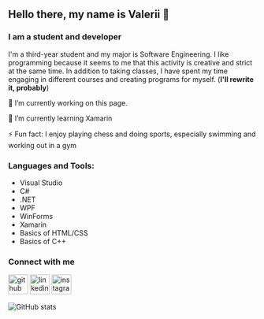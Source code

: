 ## Hello there, my name is Valerii 👋

### I am a student and developer

I'm a third-year student and my major is Software Engineering. I like programming because it seems to me that this activity is creative and strict at
the same time. In addition to taking classes, I have spent my time engaging in different courses and creating
programs for myself. (**I'll rewrite it, probably**)

🔭 I’m currently working on this page. 

🌱 I’m currently learning Xamarin 

⚡ Fun fact: I enjoy playing chess and doing sports, especially swimming and working out in a gym

### Languages and Tools:

- Visual Studio
- C#
- .NET
- WPF
- WinForms
- Xamarin
- Basics of HTML/CSS
- Basics of C++

### Connect with me

[<img src='https://cdn.jsdelivr.net/npm/simple-icons@3.0.1/icons/github.svg' alt='github' height='40'>](https://github.com/catsbyy)  [<img src='https://cdn.jsdelivr.net/npm/simple-icons@3.0.1/icons/linkedin.svg' alt='linkedin' height='40'>](https://www.linkedin.com/in/https://www.linkedin.com/in/valerii-andrusenko-4969b4212//)  [<img src='https://cdn.jsdelivr.net/npm/simple-icons@3.0.1/icons/instagram.svg' alt='instagram' height='40'>](https://www.instagram.com/https://www.instagram.com/howyouddoing/)  

![GitHub stats](https://github-readme-stats.vercel.app/api?username=catsbyy&show_icons=true)  
